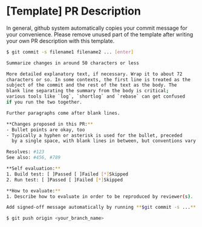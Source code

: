 ---
---
# [Template] PR Description

In general, github system automatically copies your commit message for your convenience.
Please remove unused part of the template after writing your own PR description with this template.

```bash
$ git commit -s filename1 filename2 ... [enter]

Summarize changes in around 50 characters or less

More detailed explanatory text, if necessary. Wrap it to about 72
characters or so. In some contexts, the first line is treated as the
subject of the commit and the rest of the text as the body. The
blank line separating the summary from the body is critical;
various tools like `log`, `shortlog` and `rebase` can get confused 
if you run the two together.

Further paragraphs come after blank lines.

**Changes proposed in this PR:**
- Bullet points are okay, too
- Typically a hyphen or asterisk is used for the bullet, preceded
  by a single space, with blank lines in between, but conventions vary here.

Resolves: #123
See also: #456, #789

**Self evaluation:**
1. Build test: [ ]Passed [ ]Failed [*]Skipped
2. Run test: [ ]Passed [ ]Failed [*]Skipped

**How to evaluate:**
1. Describe how to evaluate in order to be reproduced by reviewer(s).

Add signed-off message automatically by running **$git commit -s ...** command.

$ git push origin <your_branch_name>
```
